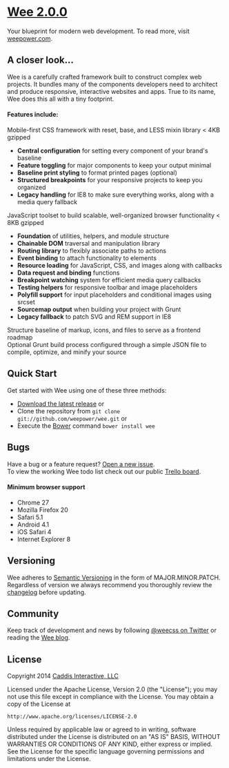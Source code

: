 # [Wee 2.0.0](https://github.com/weepower/wee)

Your blueprint for modern web development. To read more, visit [weepower.com](http://www.weepower.com).

## A closer look...

Wee is a carefully crafted framework built to construct complex web projects. It bundles many of the components developers need to architect and produce responsive, interactive websites and apps. True to its name, Wee does this all with a tiny footprint.

#### Features include:

Mobile-first CSS framework with reset, base, and LESS mixin library < 4KB gzipped

* **Central configuration** for setting every component of your brand's baseline
* **Feature toggling** for major components to keep your output minimal
* **Baseline print styling** to format printed pages (optional)
* **Structured breakpoints** for your responsive projects to keep you organized
* **Legacy handling** for IE8 to make sure everything works, along with a media query fallback

JavaScript toolset to build scalable, well-organized browser functionality < 8KB gzipped

* **Foundation** of utilities, helpers, and module structure
* **Chainable DOM** traversal and manipulation library
* **Routing library** to flexibly associate paths to actions
* **Event binding** to attach functionality to elements
* **Resource loading** for JavaScript, CSS, and images along with callbacks
* **Data request and binding** functions
* **Breakpoint watching** system for efficient media query callbacks
* **Testing helpers** for responsive toolbar and image placeholders
* **Polyfill support** for input placeholders and conditional images using srcset
* **Sourcemap output** when building your project with Grunt
* **Legacy fallback** to patch SVG and REM support in IE8

Structure baseline of markup, icons, and files to serve as a frontend roadmap  
Optional Grunt build process configured through a simple JSON file to compile, optimize, and minify your source

## Quick Start

Get started with Wee using one of these three methods:

* [Download the latest release](https://github.com/weepower/wee/archive/master.zip) or
* Clone the repository from `git clone git://github.com/weepower/wee.git` or
* Execute the [Bower](http://bower.io/) command `bower install wee`

## Bugs

Have a bug or a feature request? [Open a new issue](https://github.com/weepower/wee/issues).  
To view the working Wee todo list check out our public [Trello board](https://trello.com/b/7KbnQra9/wee).

#### Minimum browser support

* Chrome 27
* Mozilla Firefox 20
* Safari 5.1
* Android 4.1
* iOS Safari 4
* Internet Explorer 8

## Versioning

Wee adheres to [Semantic Versioning](http://semver.org/) in the form of MAJOR.MINOR.PATCH. Regardless of version we always recommend you thoroughly review the [changelog](https://github.com/weepower/wee/blob/development/CHANGELOG.md) before updating.

## Community

Keep track of development and news by following [@weecss on Twitter](https://twitter.com/weecss) or reading the [Wee blog](http://www.weepower.com/blog).

## License

Copyright 2014 [Caddis Interactive, LLC](http://www.caddis.co)

Licensed under the Apache License, Version 2.0 (the "License");
you may not use this file except in compliance with the License.
You may obtain a copy of the License at

    http://www.apache.org/licenses/LICENSE-2.0

Unless required by applicable law or agreed to in writing, software
distributed under the License is distributed on an "AS IS" BASIS,
WITHOUT WARRANTIES OR CONDITIONS OF ANY KIND, either express or implied.
See the License for the specific language governing permissions and
limitations under the License.